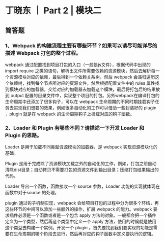 # 丁晓东 ｜ Part 2 | 模块二

## 简答题

### 1、Webpack 的构建流程主要有哪些环节？如果可以请尽可能详尽的描述 Webpack 打包的整个过程。

webpack 通过配置找到项目打包的入口（一般是js文件），根据代码中出现的 import require 之类的语句，解析出文件所需要依赖的资源模块，然后去解析每一个资源模块对应的依赖，最后得到一个依赖关系树。然后 webpack 会递归遍历这个依赖树，找到每个节点所对应的资源文件，然后根据配置文件中的 rules 属性找到模块对应的加载器，交给对应的加载器去加载这个模块，最后将打包后的结果放到 output 配置的目录文件中，实现整个项目的打包。另外webpack在编译打包的生命周期中还添加了很多钩子，可以在 webpack 生命周期的不同时期挂载钩子任务去实现我们想要的效果，例如很多自动化的工作可以借助一些封装好的 plugin ，plugin 就是在 webpack 的生命周期钩子上挂载对应的钩子函数。

### 2、Loader 和 Plugin 有哪些不同？请描述一下开发 Loader 和 Plugin 的思路。

Loader 是用于加载不同类型资源模块的加载器，是 webpack 实现资源模块化的基础。

Plugin 是用于完成除了资源模块加载之外的自动化的工作，例如，打包之前自动清除dist目录；自动拷贝不需要打包的资源文件到输出目录；压缩打包结果输出的代码。

Loader 导出一个函数，函数接收一个 source 参数，Loader 功能的实现就体现在函数中对于source 的处理。

plugin 通过钩子机制实现，webpack 会给项目打包的过程中分为很多个环结，再这些环节的中间可以添加一些额外的操作，扩展 webpack 的能力。webpack 要求插件必须是一个函数或者是一个包含 apply 方法的对象。一般都会把一个插件定义为一个类型，然后再这个类型中定义一个 apply 方法，使用的时候就是使用这个类型去构建一个实例。开发一个 plugin ，首先要找到我们要实现的功能是需要在生命周期的哪个阶段去进行，然后再对应的钩子函数中定义要执行的逻辑。

